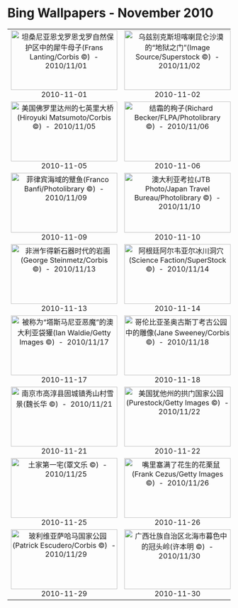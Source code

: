 # Bing Wallpapers - November 2010

| | | | |
|:-------------------------:|:-------------------------:|:-------------------------:|:-------------------------:|
| <a href="https://bing.ee123.net/img/cn/fhd/2010/11/01.jpg" target="_blank"><img src="https://bing.ee123.net/img/cn/fhd/2010/11/01.jpg" width="240" height="135" alt="坦桑尼亚恩戈罗恩戈罗自然保护区中的犀牛母子(Frans Lanting/Corbis ©)  -  2010/11/01" title="坦桑尼亚恩戈罗恩戈罗自然保护区中的犀牛母子(Frans Lanting/Corbis ©)  -  2010/11/01"></a><br>2010-11-01<br> | <a href="https://bing.ee123.net/img/cn/fhd/2010/11/02.jpg" target="_blank"><img src="https://bing.ee123.net/img/cn/fhd/2010/11/02.jpg" width="240" height="135" alt="乌兹别克斯坦喀喇昆仑沙漠的“地狱之门”(Image Source/Superstock ©)  -  2010/11/02" title="乌兹别克斯坦喀喇昆仑沙漠的“地狱之门”(Image Source/Superstock ©)  -  2010/11/02"></a><br>2010-11-02<br> | <a href="https://bing.ee123.net/img/cn/fhd/2010/11/03.jpg" target="_blank"><img src="https://bing.ee123.net/img/cn/fhd/2010/11/03.jpg" width="240" height="135" alt="新疆维吾尔族自治区的天山大峡谷(George Steinmetz/Corbis ©)  -  2010/11/03" title="新疆维吾尔族自治区的天山大峡谷(George Steinmetz/Corbis ©)  -  2010/11/03"></a><br>2010-11-03<br> | <a href="https://bing.ee123.net/img/cn/fhd/2010/11/04.jpg" target="_blank"><img src="https://bing.ee123.net/img/cn/fhd/2010/11/04.jpg" width="240" height="135" alt="印度拉贾斯坦邦集市的妇女在把金盏花做成项链出售(Douglas Pearson/Corbis ©)  -  2010/11/04" title="印度拉贾斯坦邦集市的妇女在把金盏花做成项链出售(Douglas Pearson/Corbis ©)  -  2010/11/04"></a><br>2010-11-04<br> |
| <a href="https://bing.ee123.net/img/cn/fhd/2010/11/05.jpg" target="_blank"><img src="https://bing.ee123.net/img/cn/fhd/2010/11/05.jpg" width="240" height="135" alt="美国佛罗里达州的七英里大桥(Hiroyuki Matsumoto/Corbis ©)  -  2010/11/05" title="美国佛罗里达州的七英里大桥(Hiroyuki Matsumoto/Corbis ©)  -  2010/11/05"></a><br>2010-11-05<br> | <a href="https://bing.ee123.net/img/cn/fhd/2010/11/06.jpg" target="_blank"><img src="https://bing.ee123.net/img/cn/fhd/2010/11/06.jpg" width="240" height="135" alt="结霜的栒子(Richard Becker/FLPA/Photolibrary ©)  -  2010/11/06" title="结霜的栒子(Richard Becker/FLPA/Photolibrary ©)  -  2010/11/06"></a><br>2010-11-06<br> | <a href="https://bing.ee123.net/img/cn/fhd/2010/11/07.jpg" target="_blank"><img src="https://bing.ee123.net/img/cn/fhd/2010/11/07.jpg" width="240" height="135" alt="阿拉伯联合酋长国迪拜的棕榈岛(OSOMEDIA/agefotostock ©)  -  2010/11/07" title="阿拉伯联合酋长国迪拜的棕榈岛(OSOMEDIA/agefotostock ©)  -  2010/11/07"></a><br>2010-11-07<br> | <a href="https://bing.ee123.net/img/cn/fhd/2010/11/08.jpg" target="_blank"><img src="https://bing.ee123.net/img/cn/fhd/2010/11/08.jpg" width="240" height="135" alt="浙江嘉善西塘(“风光无忌，有景必应摄影大赛”/昂峰 ©)  -  2010/11/08" title="浙江嘉善西塘(“风光无忌，有景必应摄影大赛”/昂峰 ©)  -  2010/11/08"></a><br>2010-11-08<br> |
| <a href="https://bing.ee123.net/img/cn/fhd/2010/11/09.jpg" target="_blank"><img src="https://bing.ee123.net/img/cn/fhd/2010/11/09.jpg" width="240" height="135" alt="菲律宾海域的躄鱼(Franco Banfi/Photolibrary ©)  -  2010/11/09" title="菲律宾海域的躄鱼(Franco Banfi/Photolibrary ©)  -  2010/11/09"></a><br>2010-11-09<br> | <a href="https://bing.ee123.net/img/cn/fhd/2010/11/10.jpg" target="_blank"><img src="https://bing.ee123.net/img/cn/fhd/2010/11/10.jpg" width="240" height="135" alt="澳大利亚考拉(JTB Photo/Japan Travel Bureau/Photolibrary ©)  -  2010/11/10" title="澳大利亚考拉(JTB Photo/Japan Travel Bureau/Photolibrary ©)  -  2010/11/10"></a><br>2010-11-10<br> | <a href="https://bing.ee123.net/img/cn/fhd/2010/11/11.jpg" target="_blank"><img src="https://bing.ee123.net/img/cn/fhd/2010/11/11.jpg" width="240" height="135" alt="瑞士阿尔卑斯山脉的天文台(Gimmi Gimmi/Photolibrary ©)  -  2010/11/11" title="瑞士阿尔卑斯山脉的天文台(Gimmi Gimmi/Photolibrary ©)  -  2010/11/11"></a><br>2010-11-11<br> | <a href="https://bing.ee123.net/img/cn/fhd/2010/11/12.jpg" target="_blank"><img src="https://bing.ee123.net/img/cn/fhd/2010/11/12.jpg" width="240" height="135" alt="台湾五色鸟(Sam Yeh/Getty Images ©)  -  2010/11/12" title="台湾五色鸟(Sam Yeh/Getty Images ©)  -  2010/11/12"></a><br>2010-11-12<br> |
| <a href="https://bing.ee123.net/img/cn/fhd/2010/11/13.jpg" target="_blank"><img src="https://bing.ee123.net/img/cn/fhd/2010/11/13.jpg" width="240" height="135" alt="非洲乍得新石器时代的岩画(George Steinmetz/Corbis ©)  -  2010/11/13" title="非洲乍得新石器时代的岩画(George Steinmetz/Corbis ©)  -  2010/11/13"></a><br>2010-11-13<br> | <a href="https://bing.ee123.net/img/cn/fhd/2010/11/14.jpg" target="_blank"><img src="https://bing.ee123.net/img/cn/fhd/2010/11/14.jpg" width="240" height="135" alt="阿根廷阿尔韦亚尔冰川洞穴(Science Faction/SuperStock ©)  -  2010/11/14" title="阿根廷阿尔韦亚尔冰川洞穴(Science Faction/SuperStock ©)  -  2010/11/14"></a><br>2010-11-14<br> | <a href="https://bing.ee123.net/img/cn/fhd/2010/11/15.jpg" target="_blank"><img src="https://bing.ee123.net/img/cn/fhd/2010/11/15.jpg" width="240" height="135" alt="泰国沙敦府绿龟岛国家海洋公园(James R.D. Scott/Getty Images ©)  -  2010/11/15" title="泰国沙敦府绿龟岛国家海洋公园(James R.D. Scott/Getty Images ©)  -  2010/11/15"></a><br>2010-11-15<br> | <a href="https://bing.ee123.net/img/cn/fhd/2010/11/16.jpg" target="_blank"><img src="https://bing.ee123.net/img/cn/fhd/2010/11/16.jpg" width="240" height="135" alt="幽灵星云(NASA/Corbis ©)  -  2010/11/16" title="幽灵星云(NASA/Corbis ©)  -  2010/11/16"></a><br>2010-11-16<br> |
| <a href="https://bing.ee123.net/img/cn/fhd/2010/11/17.jpg" target="_blank"><img src="https://bing.ee123.net/img/cn/fhd/2010/11/17.jpg" width="240" height="135" alt="被称为“塔斯马尼亚恶魔”的澳大利亚袋獾(Ian Waldie/Getty Images ©)  -  2010/11/17" title="被称为“塔斯马尼亚恶魔”的澳大利亚袋獾(Ian Waldie/Getty Images ©)  -  2010/11/17"></a><br>2010-11-17<br> | <a href="https://bing.ee123.net/img/cn/fhd/2010/11/18.jpg" target="_blank"><img src="https://bing.ee123.net/img/cn/fhd/2010/11/18.jpg" width="240" height="135" alt="哥伦比亚圣奥古斯丁考古公园中的雕像(Jane Sweeney/Corbis ©)  -  2010/11/18" title="哥伦比亚圣奥古斯丁考古公园中的雕像(Jane Sweeney/Corbis ©)  -  2010/11/18"></a><br>2010-11-18<br> | <a href="https://bing.ee123.net/img/cn/fhd/2010/11/19.jpg" target="_blank"><img src="https://bing.ee123.net/img/cn/fhd/2010/11/19.jpg" width="240" height="135" alt="苏格兰斯塔法岛芬戈尔洞中的玄武岩柱(Jim Richardson/Corbis ©)  -  2010/11/19" title="苏格兰斯塔法岛芬戈尔洞中的玄武岩柱(Jim Richardson/Corbis ©)  -  2010/11/19"></a><br>2010-11-19<br> | <a href="https://bing.ee123.net/img/cn/fhd/2010/11/20.jpg" target="_blank"><img src="https://bing.ee123.net/img/cn/fhd/2010/11/20.jpg" width="240" height="135" alt="希腊福莱甘兹罗斯小镇上的教堂(SIME/eStock Photo ©)  -  2010/11/20" title="希腊福莱甘兹罗斯小镇上的教堂(SIME/eStock Photo ©)  -  2010/11/20"></a><br>2010-11-20<br> |
| <a href="https://bing.ee123.net/img/cn/fhd/2010/11/21.jpg" target="_blank"><img src="https://bing.ee123.net/img/cn/fhd/2010/11/21.jpg" width="240" height="135" alt="南京市高淳县固城镇秀山村雪景(魏长华 ©)  -  2010/11/21" title="南京市高淳县固城镇秀山村雪景(魏长华 ©)  -  2010/11/21"></a><br>2010-11-21<br> | <a href="https://bing.ee123.net/img/cn/fhd/2010/11/22.jpg" target="_blank"><img src="https://bing.ee123.net/img/cn/fhd/2010/11/22.jpg" width="240" height="135" alt="美国犹他州的拱门国家公园(Purestock/Getty Images ©)  -  2010/11/22" title="美国犹他州的拱门国家公园(Purestock/Getty Images ©)  -  2010/11/22"></a><br>2010-11-22<br> | <a href="https://bing.ee123.net/img/cn/fhd/2010/11/23.jpg" target="_blank"><img src="https://bing.ee123.net/img/cn/fhd/2010/11/23.jpg" width="240" height="135" alt="澳大利亚塔斯曼尼亚的薰衣草花田(SIME/eStock Photo ©)  -  2010/11/23" title="澳大利亚塔斯曼尼亚的薰衣草花田(SIME/eStock Photo ©)  -  2010/11/23"></a><br>2010-11-23<br> | <a href="https://bing.ee123.net/img/cn/fhd/2010/11/24.jpg" target="_blank"><img src="https://bing.ee123.net/img/cn/fhd/2010/11/24.jpg" width="240" height="135" alt="火鸡的羽毛(Darrell Gulin/Getty Images ©)  -  2010/11/24" title="火鸡的羽毛(Darrell Gulin/Getty Images ©)  -  2010/11/24"></a><br>2010-11-24<br> |
| <a href="https://bing.ee123.net/img/cn/fhd/2010/11/25.jpg" target="_blank"><img src="https://bing.ee123.net/img/cn/fhd/2010/11/25.jpg" width="240" height="135" alt="土家第一宅(覃文乐 ©)  -  2010/11/25" title="土家第一宅(覃文乐 ©)  -  2010/11/25"></a><br>2010-11-25<br> | <a href="https://bing.ee123.net/img/cn/fhd/2010/11/26.jpg" target="_blank"><img src="https://bing.ee123.net/img/cn/fhd/2010/11/26.jpg" width="240" height="135" alt="嘴里塞满了花生的花栗鼠(Frank Cezus/Getty Images ©)  -  2010/11/26" title="嘴里塞满了花生的花栗鼠(Frank Cezus/Getty Images ©)  -  2010/11/26"></a><br>2010-11-26<br> | <a href="https://bing.ee123.net/img/cn/fhd/2010/11/27.jpg" target="_blank"><img src="https://bing.ee123.net/img/cn/fhd/2010/11/27.jpg" width="240" height="135" alt="瑞典斯德哥尔摩(Bruno Ehrs/Corbis ©)  -  2010/11/27" title="瑞典斯德哥尔摩(Bruno Ehrs/Corbis ©)  -  2010/11/27"></a><br>2010-11-27<br> | <a href="https://bing.ee123.net/img/cn/fhd/2010/11/28.jpg" target="_blank"><img src="https://bing.ee123.net/img/cn/fhd/2010/11/28.jpg" width="240" height="135" alt="巴西马托格罗索州的农场在收获大豆(Paulo Fridman/Corbis ©)  -  2010/11/28" title="巴西马托格罗索州的农场在收获大豆(Paulo Fridman/Corbis ©)  -  2010/11/28"></a><br>2010-11-28<br> |
| <a href="https://bing.ee123.net/img/cn/fhd/2010/11/29.jpg" target="_blank"><img src="https://bing.ee123.net/img/cn/fhd/2010/11/29.jpg" width="240" height="135" alt="玻利维亚萨哈马国家公园(Patrick Escudero/Corbis ©)  -  2010/11/29" title="玻利维亚萨哈马国家公园(Patrick Escudero/Corbis ©)  -  2010/11/29"></a><br>2010-11-29<br> | <a href="https://bing.ee123.net/img/cn/fhd/2010/11/30.jpg" target="_blank"><img src="https://bing.ee123.net/img/cn/fhd/2010/11/30.jpg" width="240" height="135" alt="广西壮族自治区北海市暮色中的冠头岭(许本明 ©)  -  2010/11/30" title="广西壮族自治区北海市暮色中的冠头岭(许本明 ©)  -  2010/11/30"></a><br>2010-11-30<br> |  |  |
